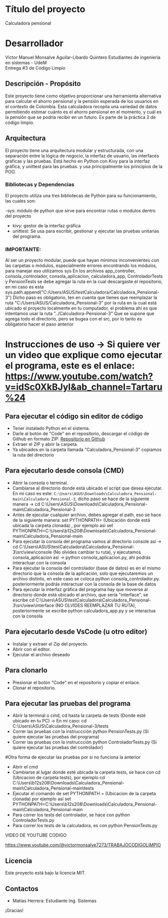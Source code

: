 # Título del proyecto
Calculadora pensional

# Desarrollador
Victor Manuel Monsalve Aguilar-Libardo Quintero 
Estudiantes de ingeniería en sistemas - UdeM  
Entrega #3 de Código Limpio

## Descripción - Propósito
Este proyecto tiene como objetivo proporcionar una herramienta alternativa para calcular el ahorro pensional y la pensión esperada de los usuarios en el contexto de Colombia. Esta calculadora recopila una variedad de datos permitiendo estimar cuánto es el ahorro pensional en el momento, y cuál es la pensión que se podría recibir en un futuro. Es parte de la práctica 2 de código limpio.

## Arquitectura
El proyecto tiene una arquitectura modular y estructurada, con una separación entre la lógica de negocio, la interfaz de usuario, las interfaces gráficas y las pruebas. Está hecho en Python con Kivy para la interfaz gráfica, y unittest para las pruebas. y usa principalmente los principios de la POO.

### Bibliotecas y Dependencias
El proyecto utiliza una tres bibliotecas de Python para su funcionamiento, las cuales son:

-sys: módulo de python que sirve para encontrar rutas o modulos dentro del proyecto
- kivy: gestor de la interfaz gráfica
- unittest: Se usa para escribir, gestionar y ejecutar las pruebas unitarias del programa.



### IMPORTANTE:  
Al ser un proyecto modular, puede que hayan mínimos inconvenientes con las carpetas o módulos, especialmente errores encontrando los módulos, para manejar eso utilizamos sys
En los archivos app_controller, consola_controlador, consola_aplicacion, calculadora_app, ControladorTests y PensionTests se debe agregar la ruta en la cual descargaste el repositorio, en mi caso es esta
sys.path.append("C:/Users/ASUS/testCalculadora/Calculadora_Pensional-3")
Dicho paso es obligatorio, ten en cuenta que tienes que reemplazar la ruta "C:/Users/ASUS/Calculadora_Pensional-3" por la ruta en la cual está ubicado el proyecto localmente en tu computador, el problema ahí es que intentamos usar la ruta "../Calculadora-Pensional-3" Que se supone que agrega todo el directorio, pero se bugea con el src, por lo tanto es obligatorio hacer el paso anterior


# Instrucciones de uso -> Si quiere ver un video que explique como ejecutar el programa, este es el enlace: https://www.youtube.com/watch?v=idSc0XkBJyI&ab_channel=Tartaru%24

## Para ejecutar el código sin editor de código
- Tener instalado Python en el sistema.
- Darle al botón de "Code" en el repositorio, descargar el código de Github en formato ZIP: [Repositorio en Github](https://github.com/TartarusBoss/Calculadora_Pensional.git)
- Extraer el ZIP y abrir la carpeta.
- Ya ubicados en la carpeta llamada "Calculadora_Pensional-3" copiamos la ruta del directorio

## Para ejecutarlo desde consola (CMD)
- Abrir la consola o terminal.
- Cambiarse al directorio donde está ubicado el script que desea ejecutar. En mi caso es este: `C:\Users\ASUS\Downloads\Calculadora_Pensional-main\Calculadora_Pensional-3`,
dicho paso se hace de la siguiente manera -> cd C:\Users\ASUS\Downloads\Calculadora_Pensional-main\Calculadora_Pensional-3
- Antes de ejecutar cualquier archivo, debes agregar el path, eso se hace de la siguiente manera: set PYTHONPATH= (Ubicación donde está ubicada la carpeta clonada) , por ejemplo asi set PYTHONPATH=C:\Users\b12s208\Downloads\Calculadora_Pensional-main\Calculadora_Pensional-main
- Para ejecutar la consola del programa vamos al directorio console asi -> cd C:\Users\ASUS\testCalculadora\Calculadora_Pensional-3\src\view\console (No olvides cambiar tu ruta), y ejecutamos consola_aplicacion asi ->  python consola_aplicacion.py, ahi podrás interactuar con la consola
- Para ejecutar la consola del controlador (base de datos) es en el mismo directorio que la consola de la aplicación, solo que ejecutaremos un archivo distinto, en este caso se coloca python consola_controlador.py. posteriormente podrás interactuar con la consola de la base de datos
- Para ejecutar la interfaz gráfica del programa hay que moverse al directorio donde está ubicado el archivo, que sería "interface", se escribe cd C:\Users\ASUS\testCalculadora\Calculadora_Pensional-3\src\view\interface (NO OLVIDES REEMPLAZAR TU RUTA), posteriormente se escribe python calculadora_app.py y se interactua con la consola

## Para ejecutarlo desde VsCode (u otro editor)
- Instalar y extraer el Zip del proyecto.
- Abrir con el editor.
- Ejecutar el archivo deseado

## Para clonarlo
- Presionar el botón "Code" en el repositorio y copiar el enlace.
- Clonar el repositorio.

## Para ejecutar las pruebas del programa
- Abrir la terminal o cmd, cd hasta la carpeta de tests (Donde esté ubicado en tu PC) -> En mi caso: cd C:\Users\ASUS\Calculadora_Pensional-3/tests
- Correr las pruebas con la instruccción python PensionTests.py (Si quiere ejecutar las pruebas del programa)
- Correr las pruebas con la instruccción python ControladorTests.py (Si quiere ejecutar las pruebas del controlador)

#Otra forma de ejecutar las pruebas por si no funciona la anterior
- Abrir el cmd
- Cambiarse al lugar donde esté ubicada la carpeta tests, se hace con cd (Ubicacion de carpeta tests), por ejemplo cd C:\Users\b12s208\Downloads\Calculadora_Pensional-main\Calculadora_Pensional-main\tests
- Ejecutar el comando de set PYTHONPATH = (Ubicacion de la carpeta clonada) por ejemplo así set PYTHONPATH=C:\Users\b12s208\Downloads\Calculadora_Pensional-main\Calculadora_Pensional-main
- Para correr los tests del controlador, se hace con python ControladorTests.py
- Para correr los tests de la calculadora, es con python PensionTests.py

VIDEO DE YOUTUBE CODIGO

https://www.youtube.com/@victormonsalve7273/TRABAJOCODIGOLIMPIO

## Licencia
Este proyecto está bajo la licencia MIT.

## Contactos
- Matías Herrera: Estudiante Ing. Sistemas

¡Gracias!
